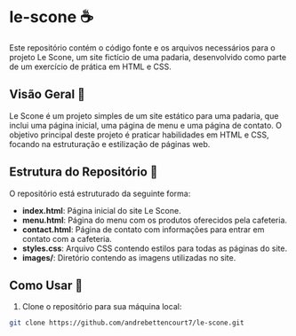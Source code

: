 # le-scone ☕

Este repositório contém o código fonte e os arquivos necessários para o projeto Le Scone, um site fictício de uma padaria, desenvolvido como parte de um exercício de prática em HTML e CSS.

## Visão Geral 🌟

Le Scone é um projeto simples de um site estático para uma padaria, que inclui uma página inicial, uma página de menu e uma página de contato. O objetivo principal deste projeto é praticar habilidades em HTML e CSS, focando na estruturação e estilização de páginas web.

## Estrutura do Repositório 📂

O repositório está estruturado da seguinte forma:

- **index.html**: Página inicial do site Le Scone.
- **menu.html**: Página do menu com os produtos oferecidos pela cafeteria.
- **contact.html**: Página de contato com informações para entrar em contato com a cafeteria.
- **styles.css**: Arquivo CSS contendo estilos para todas as páginas do site.
- **images/**: Diretório contendo as imagens utilizadas no site.

## Como Usar 🚀

1. Clone o repositório para sua máquina local:

```bash
git clone https://github.com/andrebettencourt7/le-scone.git
